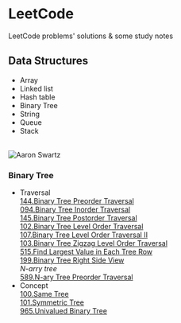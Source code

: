 # LeetCode
LeetCode problems' solutions &amp; some study notes

## Data Structures
* Array
* Linked list
* Hash table
* Binary Tree
* String
* Queue
* Stack

<br>![Aaron Swartz](https://raw.githubusercontent.com/ceezyyy/LeetCode-daily/master/mindmap.png)

### Binary Tree 
  * Traversal
      <br>[144.Binary Tree Preorder Traversal](https://github.com/ceezyyy/LeetCode-daily/blob/master/Python3/144.Binary%20Tree%20Preorder%20Traversal.py)
    <br>[094.Binary Tree Inorder Traversal](https://github.com/ceezyyy/LeetCode-daily/blob/master/Python3/094.Binary%20Tree%20Inorder%20Traversal.py)
    <br>[145.Binary Tree Postorder Traversal](https://github.com/ceezyyy/LeetCode-daily/blob/master/Python3/145.Binary%20Tree%20Postorder%20Traversal.py)
    <br>[102.Binary Tree Level Order Traversal](https://github.com/ceezyyy/LeetCode-daily/blob/master/Python3/102.Binary%20Tree%20Level%20Order%20Traversal.py)
    <br>[107.Binary Tree Level Order Traversal II](https://github.com/ceezyyy/LeetCode-daily/blob/master/Python3/107.Binary%20Tree%20Level%20Order%20Traversal%20II.py)
    <br>[103.Binary Tree Zigzag Level Order Traversal](https://github.com/ceezyyy/LeetCode-daily/blob/master/Python3/103.Binary%20Tree%20Zigzag%20Level%20Order%20Traversal.py)
    <br>[515.Find Largest Value in Each Tree Row](https://github.com/ceezyyy/LeetCode-daily/blob/master/Python3/515.Find%20Largest%20Value%20in%20Each%20Tree%20Row.py)
    <br>[199.Binary Tree Right Side View](https://github.com/ceezyyy/LeetCode-daily/blob/master/Python3/199.Binary%20Tree%20Right%20Side%20View.py)
    <br>*N-arry tree*
    <br>[589.N-ary Tree Preorder Traversal](https://github.com/ceezyyy/LeetCode-daily/blob/master/Python3/589.N-ary%20Tree%20Preorder%20Traversal.py)
   * Concept
    <br>[100.Same Tree](https://github.com/ceezyyy/LeetCode-daily/blob/master/Python3/100.Same%20Tree.py)
    <br>[101.Symmetric Tree](https://github.com/ceezyyy/LeetCode-daily/blob/master/Python3/101.Symmetric%20Tree.py)
    <br>[965.Univalued Binary Tree](https://github.com/ceezyyy/LeetCode-daily/blob/master/Python3/965.Univalued%20Binary%20Tree.py)
  
